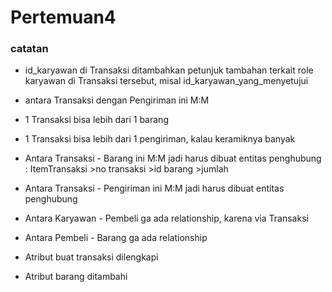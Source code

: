 # Pertemuan4
### catatan
- id_karyawan di Transaksi ditambahkan petunjuk tambahan terkait role karyawan di Transaksi tersebut, misal id_karyawan_yang_menyetujui
- antara Transaksi dengan Pengiriman ini M:M
- 1 Transaksi bisa lebih dari 1 barang
- 1 Transaksi bisa lebih dari 1 pengiriman, kalau keramiknya banyak


- Antara Transaksi - Barang ini M:M jadi harus dibuat entitas penghubung : ItemTransaksi >no transaksi >id barang >jumlah

- Antara Transaksi - Pengiriman ini M:M jadi harus dibuat entitas penghubung
- Antara Karyawan - Pembeli ga ada relationship, karena via Transaksi
- Antara Pembeli - Barang ga ada relationship
- Atribut buat transaksi dilengkapi
- Atribut barang ditambahi
